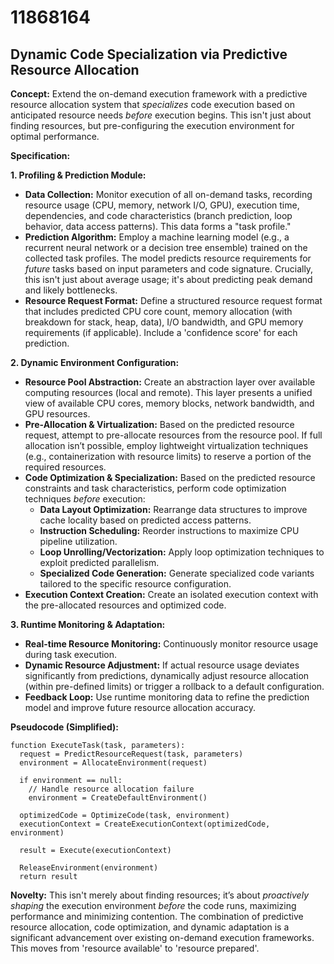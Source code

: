 # 11868164

## Dynamic Code Specialization via Predictive Resource Allocation

**Concept:** Extend the on-demand execution framework with a predictive resource allocation system that *specializes* code execution based on anticipated resource needs *before* execution begins. This isn't just about finding resources, but pre-configuring the execution environment for optimal performance.

**Specification:**

**1. Profiling & Prediction Module:**

*   **Data Collection:**  Monitor execution of all on-demand tasks, recording resource usage (CPU, memory, network I/O, GPU), execution time, dependencies, and code characteristics (branch prediction, loop behavior, data access patterns).  This data forms a "task profile."
*   **Prediction Algorithm:** Employ a machine learning model (e.g., a recurrent neural network or a decision tree ensemble) trained on the collected task profiles. The model predicts resource requirements for *future* tasks based on input parameters and code signature.  Crucially, this isn't just about average usage; it's about predicting peak demand and likely bottlenecks.
*   **Resource Request Format:** Define a structured resource request format that includes predicted CPU core count, memory allocation (with breakdown for stack, heap, data), I/O bandwidth, and GPU memory requirements (if applicable).  Include a 'confidence score' for each prediction.

**2. Dynamic Environment Configuration:**

*   **Resource Pool Abstraction:**  Create an abstraction layer over available computing resources (local and remote). This layer presents a unified view of available CPU cores, memory blocks, network bandwidth, and GPU resources.
*   **Pre-Allocation & Virtualization:** Based on the predicted resource request, attempt to pre-allocate resources from the resource pool.  If full allocation isn’t possible, employ lightweight virtualization techniques (e.g., containerization with resource limits) to reserve a portion of the required resources.
*   **Code Optimization & Specialization:**  Based on the predicted resource constraints and task characteristics, perform code optimization techniques *before* execution:
    *   **Data Layout Optimization:**  Rearrange data structures to improve cache locality based on predicted access patterns.
    *   **Instruction Scheduling:** Reorder instructions to maximize CPU pipeline utilization.
    *   **Loop Unrolling/Vectorization:** Apply loop optimization techniques to exploit predicted parallelism.
    *   **Specialized Code Generation:** Generate specialized code variants tailored to the specific resource configuration.
*   **Execution Context Creation:** Create an isolated execution context with the pre-allocated resources and optimized code.

**3. Runtime Monitoring & Adaptation:**

*   **Real-time Resource Monitoring:** Continuously monitor resource usage during task execution.
*   **Dynamic Resource Adjustment:** If actual resource usage deviates significantly from predictions, dynamically adjust resource allocation (within pre-defined limits) or trigger a rollback to a default configuration.
*   **Feedback Loop:**  Use runtime monitoring data to refine the prediction model and improve future resource allocation accuracy.

**Pseudocode (Simplified):**

```
function ExecuteTask(task, parameters):
  request = PredictResourceRequest(task, parameters)
  environment = AllocateEnvironment(request)

  if environment == null:
    // Handle resource allocation failure
    environment = CreateDefaultEnvironment()

  optimizedCode = OptimizeCode(task, environment)
  executionContext = CreateExecutionContext(optimizedCode, environment)

  result = Execute(executionContext)

  ReleaseEnvironment(environment)
  return result
```

**Novelty:** This isn't merely about finding resources; it’s about *proactively shaping* the execution environment *before* the code runs, maximizing performance and minimizing contention. The combination of predictive resource allocation, code optimization, and dynamic adaptation is a significant advancement over existing on-demand execution frameworks. This moves from 'resource available' to 'resource prepared'.
